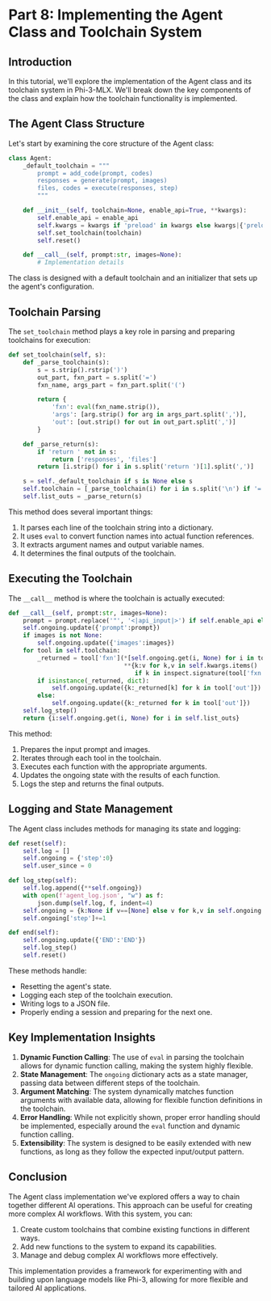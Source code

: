 # Part 8: Implementing the Agent Class and Toolchain System

## Introduction

In this tutorial, we'll explore the implementation of the Agent class and its toolchain system in Phi-3-MLX. We'll break down the key components of the class and explain how the toolchain functionality is implemented.

## The Agent Class Structure

Let's start by examining the core structure of the Agent class:

```python
class Agent:
    _default_toolchain = """
        prompt = add_code(prompt, codes)
        responses = generate(prompt, images)
        files, codes = execute(responses, step)
        """

    def __init__(self, toolchain=None, enable_api=True, **kwargs):
        self.enable_api = enable_api
        self.kwargs = kwargs if 'preload' in kwargs else kwargs|{'preload':load(**kwargs)}
        self.set_toolchain(toolchain)
        self.reset()

    def __call__(self, prompt:str, images=None):
        # Implementation details
```

The class is designed with a default toolchain and an initializer that sets up the agent's configuration.

## Toolchain Parsing

The `set_toolchain` method plays a key role in parsing and preparing toolchains for execution:

```python
def set_toolchain(self, s):
    def _parse_toolchain(s):
        s = s.strip().rstrip(')')
        out_part, fxn_part = s.split('=')
        fxn_name, args_part = fxn_part.split('(')

        return {
            'fxn': eval(fxn_name.strip()),
            'args': [arg.strip() for arg in args_part.split(',')],
            'out': [out.strip() for out in out_part.split(',')]
        }

    def _parse_return(s):
        if 'return ' not in s:
            return ['responses', 'files']
        return [i.strip() for i in s.split('return ')[1].split(',')]

    s = self._default_toolchain if s is None else s
    self.toolchain = [_parse_toolchain(i) for i in s.split('\n') if '=' in i]
    self.list_outs = _parse_return(s)
```

This method does several important things:

1. It parses each line of the toolchain string into a dictionary.
2. It uses `eval` to convert function names into actual function references.
3. It extracts argument names and output variable names.
4. It determines the final outputs of the toolchain.

## Executing the Toolchain

The `__call__` method is where the toolchain is actually executed:

```python
def __call__(self, prompt:str, images=None):
    prompt = prompt.replace('"', '<|api_input|>') if self.enable_api else prompt
    self.ongoing.update({'prompt':prompt})
    if images is not None:
        self.ongoing.update({'images':images})
    for tool in self.toolchain:
        _returned = tool['fxn'](*[self.ongoing.get(i, None) for i in tool['args']], 
                                **{k:v for k,v in self.kwargs.items() 
                                   if k in inspect.signature(tool['fxn']).parameters.keys()})
        if isinstance(_returned, dict):
            self.ongoing.update({k:_returned[k] for k in tool['out']})
        else:
            self.ongoing.update({k:_returned for k in tool['out']})
    self.log_step()
    return {i:self.ongoing.get(i, None) for i in self.list_outs}
```

This method:

1. Prepares the input prompt and images.
2. Iterates through each tool in the toolchain.
3. Executes each function with the appropriate arguments.
4. Updates the ongoing state with the results of each function.
5. Logs the step and returns the final outputs.

## Logging and State Management

The Agent class includes methods for managing its state and logging:

```python
def reset(self):
    self.log = []
    self.ongoing = {'step':0}
    self.user_since = 0

def log_step(self):
    self.log.append({**self.ongoing})
    with open(f'agent_log.json', "w") as f:
        json.dump(self.log, f, indent=4)
    self.ongoing = {k:None if v==[None] else v for k,v in self.ongoing.items()}
    self.ongoing['step']+=1

def end(self):
    self.ongoing.update({'END':'END'})
    self.log_step()
    self.reset()
```

These methods handle:

- Resetting the agent's state.
- Logging each step of the toolchain execution.
- Writing logs to a JSON file.
- Properly ending a session and preparing for the next one.

## Key Implementation Insights

1. **Dynamic Function Calling**: The use of `eval` in parsing the toolchain allows for dynamic function calling, making the system highly flexible.
2. **State Management**: The `ongoing` dictionary acts as a state manager, passing data between different steps of the toolchain.
3. **Argument Matching**: The system dynamically matches function arguments with available data, allowing for flexible function definitions in the toolchain.
4. **Error Handling**: While not explicitly shown, proper error handling should be implemented, especially around the `eval` function and dynamic function calling.
5. **Extensibility**: The system is designed to be easily extended with new functions, as long as they follow the expected input/output pattern.

## Conclusion

The Agent class implementation we've explored offers a way to chain together different AI operations. This approach can be useful for creating more complex AI workflows. With this system, you can:

1. Create custom toolchains that combine existing functions in different ways.
2. Add new functions to the system to expand its capabilities.
3. Manage and debug complex AI workflows more effectively.

This implementation provides a framework for experimenting with and building upon language models like Phi-3, allowing for more flexible and tailored AI applications.

